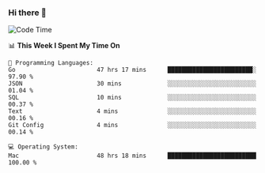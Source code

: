 ### Hi there 👋

<!--
**CrazyCollin/crazycollin** is a ✨ _special_ ✨ repository because its `README.md` (this file) appears on your GitHub profile.

Here are some ideas to get you started:

- 🔭 I’m currently working on ...
- 🌱 I’m currently learning ...
- 👯 I’m looking to collaborate on ...
- 🤔 I’m looking for help with ...
- 💬 Ask me about ...
- 📫 How to reach me: ...
- 😄 Pronouns: ...
- ⚡ Fun fact: ...
-->

<!--START_SECTION:waka-->
![Code Time](http://img.shields.io/badge/Code%20Time-3%2C404%20hrs%2014%20mins-blue)

📊 **This Week I Spent My Time On** 

```text
💬 Programming Languages: 
Go                       47 hrs 17 mins      ████████████████████████░   97.90 % 
JSON                     30 mins             ░░░░░░░░░░░░░░░░░░░░░░░░░   01.04 % 
SQL                      10 mins             ░░░░░░░░░░░░░░░░░░░░░░░░░   00.37 % 
Text                     4 mins              ░░░░░░░░░░░░░░░░░░░░░░░░░   00.16 % 
Git Config               4 mins              ░░░░░░░░░░░░░░░░░░░░░░░░░   00.14 % 

💻 Operating System: 
Mac                      48 hrs 18 mins      █████████████████████████   100.00 % 
```


<!--END_SECTION:waka-->
